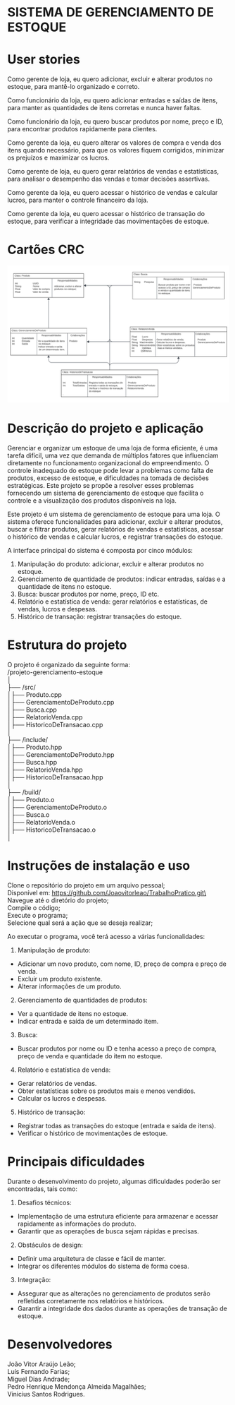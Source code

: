 # SISTEMA DE GERENCIAMENTO DE ESTOQUE

# User stories

Como gerente de loja, eu quero adicionar, excluir e alterar produtos no estoque, para mantê-lo
organizado e correto.

Como funcionário da loja, eu quero adicionar entradas e saídas de itens, para manter as quantidades
de itens corretas e nunca haver faltas.

Como funcionário da loja, eu quero buscar produtos por nome, preço e ID, para encontrar produtos
rapidamente para clientes.

Como gerente da loja, eu quero alterar os valores de compra e venda dos itens quando necessário,
para que os valores fiquem corrigidos, minimizar os prejuízos e maximizar os lucros.

Como gerente de loja, eu quero gerar relatórios de vendas e estatísticas, para analisar o desempenho
das vendas e tomar decisões assertivas.

Como gerente da loja, eu quero acessar o histórico de vendas e calcular lucros, para manter o
controle financeiro da loja.

Como gerente da loja, eu quero acessar o histórico de transação do estoque, para verificar a
integridade das movimentações de estoque.

# Cartões CRC

![alt text](<Cartao CRC.png>)

# Descrição do projeto e aplicação

Gerenciar e organizar um estoque de uma loja de forma eficiente, é uma tarefa difícil, uma vez que
demanda de múltiplos fatores que influenciam diretamente no funcionamento organizacional do
empreendimento. O controle inadequado do estoque pode levar a problemas como falta de
produtos, excesso de estoque, e dificuldades na tomada de decisões estratégicas. Este projeto se
propõe a resolver esses problemas fornecendo um sistema de gerenciamento de estoque que facilita
o controle e a visualização dos produtos disponíveis na loja.

Este projeto é um sistema de gerenciamento de estoque para uma loja. O sistema oferece
funcionalidades para adicionar, excluir e alterar produtos, buscar e filtrar produtos, gerar relatórios
de vendas e estatísticas, acessar o histórico de vendas e calcular lucros, e registrar transações do
estoque.

A interface principal do sistema é composta por cinco módulos:
1. Manipulação do produto: adicionar, excluir e alterar produtos no estoque.
2. Gerenciamento de quantidade de produtos: indicar entradas, saídas e a quantidade de itens no
estoque.
3. Busca: buscar produtos por nome, preço, ID etc.
4. Relatório e estatística de venda: gerar relatórios e estatísticas, de vendas, lucros e despesas.
5. Histórico de transação: registrar transações do estoque.

# Estrutura do projeto

O projeto é organizado da seguinte forma:\
/projeto-gerenciamento-estoque \
│\
├── /src/\
│├── Produto.cpp\
│├── GerenciamentoDeProduto.cpp\
│├── Busca.cpp\
│├── RelatorioVenda.cpp\
│├── HistoricoDeTransacao.cpp\
│\
├── /include/\
│├── Produto.hpp\
│├── GerenciamentoDeProduto.hpp\
│├── Busca.hpp\
│├── RelatorioVenda.hpp\
│├── HistoricoDeTransacao.hpp\
│\
├── /build/\
│├── Produto.o\
│├── GerenciamentoDeProduto.o\
│├── Busca.o\
│├── RelatorioVenda.o\
│├── HistoricoDeTransacao.o\
│

# Instruções de instalação e uso

Clone o repositório do projeto em um arquivo pessoal;\
Disponível em: https://github.com/Joaovitorleao/TrabalhoPratico.git\
Navegue até o diretório do projeto;\
Compile o código;\
Execute o programa;\
Selecione qual será a ação que se deseja realizar;

Ao executar o programa, você terá acesso a várias funcionalidades:
1. Manipulação de produto:
- Adicionar um novo produto, com nome, ID, preço de compra e preço de venda.
- Excluir um produto existente.
- Alterar informações de um produto.

2. Gerenciamento de quantidades de produtos:
- Ver a quantidade de itens no estoque.
- Indicar entrada e saída de um determinado item.

3. Busca:
- Buscar produtos por nome ou ID e tenha acesso a preço de compra, preço de venda e quantidade
do item no estoque.

4. Relatório e estatística de venda:
- Gerar relatórios de vendas.
- Obter estatísticas sobre os produtos mais e menos vendidos.
- Calcular os lucros e despesas.

5. Histórico de transação:
- Registrar todas as transações do estoque (entrada e saída de itens).
- Verificar o histórico de movimentações de estoque.

# Principais dificuldades

Durante o desenvolvimento do projeto, algumas dificuldades poderão ser encontradas, tais como:

1. Desafios técnicos:
- Implementação de uma estrutura eficiente para armazenar e acessar rapidamente as
informações do produto.
- Garantir que as operações de busca sejam rápidas e precisas.

2. Obstáculos de design:
- Definir uma arquitetura de classe e fácil de manter.
- Integrar os diferentes módulos do sistema de forma coesa.

3. Integração:
- Assegurar que as alterações no gerenciamento de produtos serão refletidas corretamente nos
relatórios e históricos.
- Garantir a integridade dos dados durante as operações de transação de estoque.

# Desenvolvedores

João Vitor Araújo Leão;\
Luís Fernando Farias;\
Miguel Dias Andrade;\
Pedro Henrique Mendonça Almeida Magalhães;\
Vinicius Santos Rodrigues.
